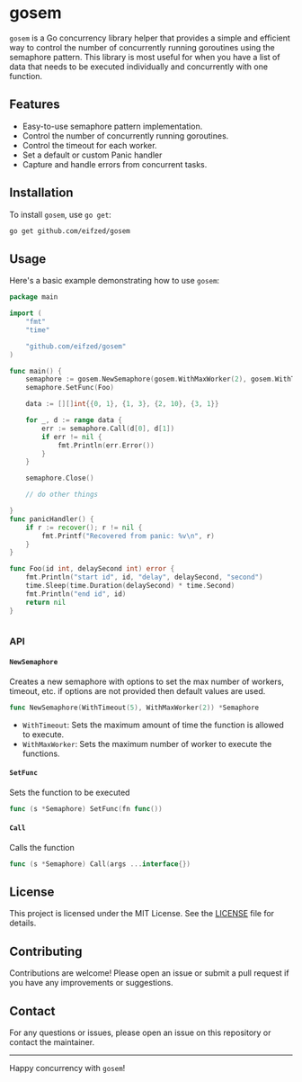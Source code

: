 # gosem

`gosem` is a Go concurrency library helper that provides a simple and efficient way to control the number of concurrently running goroutines using the semaphore pattern. This library is most useful for when you have a list of data that needs to be executed individually and concurrently with one function.

## Features

- Easy-to-use semaphore pattern implementation.
- Control the number of concurrently running goroutines.
- Control the timeout for each worker.
- Set a default or custom Panic handler
- Capture and handle errors from concurrent tasks.

## Installation

To install `gosem`, use `go get`:

```sh
go get github.com/eifzed/gosem
```

## Usage

Here's a basic example demonstrating how to use `gosem`:

```go
package main

import (
	"fmt"
	"time"

	"github.com/eifzed/gosem"
)

func main() {
	semaphore := gosem.NewSemaphore(gosem.WithMaxWorker(2), gosem.WithTimeout(5), gosem.WithPanicHandler(panicHandler))
	semaphore.SetFunc(Foo)

	data := [][]int{{0, 1}, {1, 3}, {2, 10}, {3, 1}}

	for _, d := range data {
		err := semaphore.Call(d[0], d[1])
		if err != nil {
			fmt.Println(err.Error())
		}
	}

	semaphore.Close()

	// do other things

}
func panicHandler() {
	if r := recover(); r != nil {
		fmt.Printf("Recovered from panic: %v\n", r)
	}
}

func Foo(id int, delaySecond int) error {
	fmt.Println("start id", id, "delay", delaySecond, "second")
	time.Sleep(time.Duration(delaySecond) * time.Second)
	fmt.Println("end id", id)
	return nil
}



```

### API

#### `NewSemaphore`

Creates a new semaphore with options to set the max number of workers, timeout, etc. if options are not provided then default values are used.

```go
func NewSemaphore(WithTimeout(5), WithMaxWorker(2)) *Semaphore
```

- `WithTimeout`: Sets the maximum amount of time the function is allowed to execute.
- `WithMaxWorker`: Sets the maximum number of worker to execute the functions.

#### `SetFunc`

Sets the function to be executed
```go
func (s *Semaphore) SetFunc(fn func())
```

#### `Call`

Calls the function
```go
func (s *Semaphore) Call(args ...interface{})
```

## License

This project is licensed under the MIT License. See the [LICENSE](LICENSE) file for details.

## Contributing

Contributions are welcome! Please open an issue or submit a pull request if you have any improvements or suggestions.

## Contact

For any questions or issues, please open an issue on this repository or contact the maintainer.

---

Happy concurrency with `gosem`!
